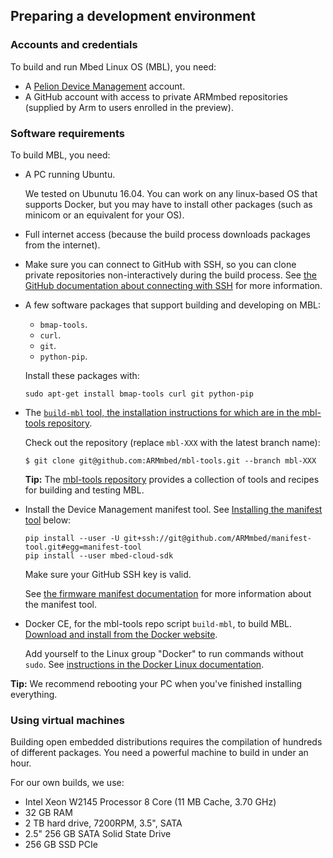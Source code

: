 ## Preparing a development environment

### Accounts and credentials

To build and run Mbed Linux OS (MBL), you need:

* A [Pelion Device Management](https://portal.mbedcloud.com/) account.
* A GitHub account with access to private ARMmbed repositories (supplied by Arm to users enrolled in the preview).

### Software requirements

To build MBL, you need:

* A PC running Ubuntu.

    We tested on Ubunutu 16.04. You can work on any linux-based OS that supports Docker, but you may have to install other packages (such as minicom or an equivalent for your OS).

* Full internet access (because the build process downloads packages from the internet).

* Make sure you can connect to GitHub with SSH, so you can clone private repositories non-interactively during the build process. See [the GitHub documentation about connecting with SSH](https://help.github.com/articles/connecting-to-github-with-ssh/) for more information.

* A few software packages that support building and developing on MBL:

    * `bmap-tools`.
    * `curl`.
    * `git`.
    * `python-pip`.

    Install these packages with:
    ```
    sudo apt-get install bmap-tools curl git python-pip
    ````

* The [`build-mbl` tool, the installation instructions for which are in the mbl-tools repository](https://github.com/ARMmbed/mbl-tools).

    Check out the repository (replace `mbl-XXX` with the latest branch name):<!--can they check out master, or some other way of always knowing they're checking out the latest version rather than them having to go count branches?-->
    ``` 
    $ git clone git@github.com:ARMmbed/mbl-tools.git --branch mbl-XXX
    ```

    <span class="tips">**Tip:** The [mbl-tools repository](https://github.com/ARMmbed/mbl-tools) provides a collection of tools and recipes for building and testing MBL.</span>
  
* Install the Device Management manifest tool. See [Installing the manifest tool](#install-manifest-tool) below:

    ```
    pip install --user -U git+ssh://git@github.com/ARMmbed/manifest-tool.git#egg=manifest-tool
    pip install --user mbed-cloud-sdk
    ```

    Make sure your GitHub SSH key is valid.

    See [the firmware manifest documentation](https://cloud.mbed.com/docs/latest/updating-firmware/firmware-manifests.html) for more information about the manifest tool. 


* Docker CE, for the mbl-tools repo script `build-mbl`, to build MBL. [Download and install from the Docker website](https://docs.docker.com/install/linux/docker-ce/ubuntu/).

    Add yourself to the Linux group "Docker" to run commands without `sudo`. See [instructions in the Docker Linux documentation](https://docs.docker.com/install/linux/linux-postinstall/).

<span class="tips">**Tip:** We recommend rebooting your PC when you've finished installing everything.</span>

### Using virtual machines

Building open embedded distributions requires the compilation of hundreds of different packages. You need a powerful machine to build in under an hour.

For our own builds, we use:

- Intel Xeon W2145 Processor 8 Core (11 MB Cache, 3.70 GHz)
- 32 GB RAM
- 2 TB hard drive, 7200RPM, 3.5", SATA
- 2.5" 256 GB SATA Solid State Drive
- 256 GB SSD PCIe
